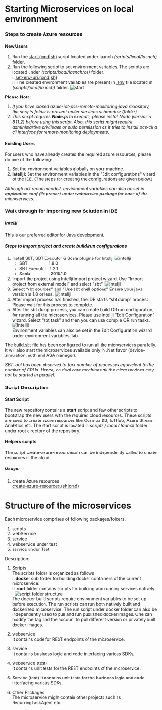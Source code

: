 Starting Microservices on local environment
=====
### Steps to create Azure resources
#### New Users
1) Run the [start.(cmd|sh)](https://github.com/Azure/remote-monitoring-services-java/blob/master/scripts/local/launch/) script located under launch *(scripts/local/launch)* folder.    
2) Run the following script to set environment variables. The scripts are located under *(scripts/local/launch/os)* folder.\
    i. [set-env-uri.(cmd|sh)](https://github.com/Azure/remote-monitoring-services-java/tree/master/scripts/local/launch/os)\
    ii. The created environment variables are present in [.env](https://github.com/Azure/remote-monitoring-services-java/blob/master/scripts/local/launch/) file located in *(scripts/local/launch)* folder.
![start](https://user-images.githubusercontent.com/39531904/44435771-6ab08280-a566-11e8-93c9-e6f35e5df247.PNG)

**Please Note:**
1) *If you have cloned azure-iot-pcs-remote-monitoring-java repository, the scripts folder is present under services submodule (folder).*
2) *This script requires **Node.js** to execute, please install Node (version < 8.11.2) before using this script. Also, this script might require administartive privileges or sudo permission as it tries to install [pcs-cli](https://github.com/Azure/pcs-cli) a cli interface for remote-monitoring deployments.*
&nbsp; 

#### Existing Users
For users who have already created the required azure resources, please do one of the following: 
1) Set the environment variables globally on your machine.
2) **Intellji:** Set the environment variables in the "Edit configurations" vizard of the IDE. (The steps for creating the configurations are given below.)

*Although not recommended, environment variables can also be set in application.conf file present under webservice package for each of the microservices.*


### Walk through for importing new Solution in IDE
##### Intellji

This is our preferred editor for Java development.

##### Steps to import project and create build/run configurations
1) Install SBT, SBT Executor & Scala plugins for Intellji
![intellji](https://user-images.githubusercontent.com/39531904/44321184-58fe9c00-a3fb-11e8-8d3e-4ff208139bac.png)
    * SBT&nbsp;&nbsp;&nbsp;&nbsp;&nbsp;&nbsp;&nbsp;&nbsp;&nbsp;&nbsp;&nbsp;&nbsp;&nbsp;&nbsp;&nbsp;&nbsp;&nbsp;&nbsp;1.8.0 
    * SBT Executor&nbsp;&nbsp;&nbsp;1.2.1 
    * Scala&nbsp;&nbsp;&nbsp;&nbsp;&nbsp;&nbsp;&nbsp;&nbsp;&nbsp;&nbsp;&nbsp;&nbsp;&nbsp;&nbsp;&nbsp;&nbsp;&nbsp;2018.1.9
2)	Import the project using Intellji import project wizard.
Use “Import project from external model” and select "sbt".
![intellji](https://user-images.githubusercontent.com/39531904/44321254-ca3e4f00-a3fb-11e8-88c7-c442dd3a202e.png)
3) Select “sbt sources” and “Use sbt shell options”
Ensure your java version is 1.8 or less.
![intellji](https://user-images.githubusercontent.com/39531904/44321300-083b7300-a3fc-11e8-9e5c-e33ab4859179.png)
4) After import process has finished, the IDE starts “sbt dump” process. Please wait for this process to complete.
5) After the sbt dump process, you can create build OR run configuration, for running all the microservices. Please use Intellji “Edit Configuration” wizard. Select “sbt task” and then you can use compile OR run tasks.
![Intellji](https://user-images.githubusercontent.com/39531904/44321516-52712400-a3fd-11e8-9828-9daf43a3e43b.png)\
Environment variables can also be set in the Edit Configuration wizard under environment variables Tab.

The build.sbt file has been configured to run all the microservices parallelly. It will also start the microservices available only in .Net flavor (device-simulation, auth and ASA manager).

*SBT tool has been observed to fork number of processes equivalent to the number of CPUs. Hence, on dual core machines all the microservices may not be started in parallel.*

### Script Description
#### Start Script
The new repository contains a **start** script and few other scripts to bootstrap the new users with the required cloud resources. These scripts are used to create azure resources like Cosmos DB, IoTHub, Azure Stream Analytics etc. The start script is located in *scripts / local / launch* folder under root directory of the repository.

#### Helpers scripts
The script create-azure-resources.sh can be independently called to create resources in the cloud.
##### Usage:
1) create Azure resources   
[create-azure-resources.(sh|cmd)](https://github.com/Azure/remote-monitoring-services-dotnet/blob/master/scripts/local/launch/helpers/create-azure-resources.sh)

Structure of the microservices
=====
Each microservice comprises of following packages/folders. 
1) scripts 
2) webService  
3) service  
4) webservice under test  
5) service under Test

Description: 
1) Scripts  
The scripts folder is organized as follows\
i. **docker** sub folder for building docker containers of the current microservice.\
ii. **root** folder contains scripts for building and running services natively.\
&nbsp; 
![script folder structure](https://user-images.githubusercontent.com/39531904/44290937-10df4e00-a230-11e8-9cd4-a9c0644e166b.PNG "Caption")\
The docker build scripts require environment variables to be set up before execution. The run scripts can run both natively built and dockerized microservice. The run script under docker folder can also be independently used to pull and run published docker images. One can modify the tag and the account to pull different version or privately built docker images.
&nbsp; 

2) webservice  
It contains code for REST endpoints of the microservice.
&nbsp;  

3) service  
It contains business logic and code interfacing various SDKs. 
&nbsp;

4) webservice (test)  
It contains unit tests for the REST endpoints of the microservice. 
&nbsp; 

5) Service (test)
It contains unit tests for the business logic and code interfacing various SDKs.
&nbsp;  

6) Other Packages  
The microservice might contain other projects such as RecurringTaskAgent etc.
